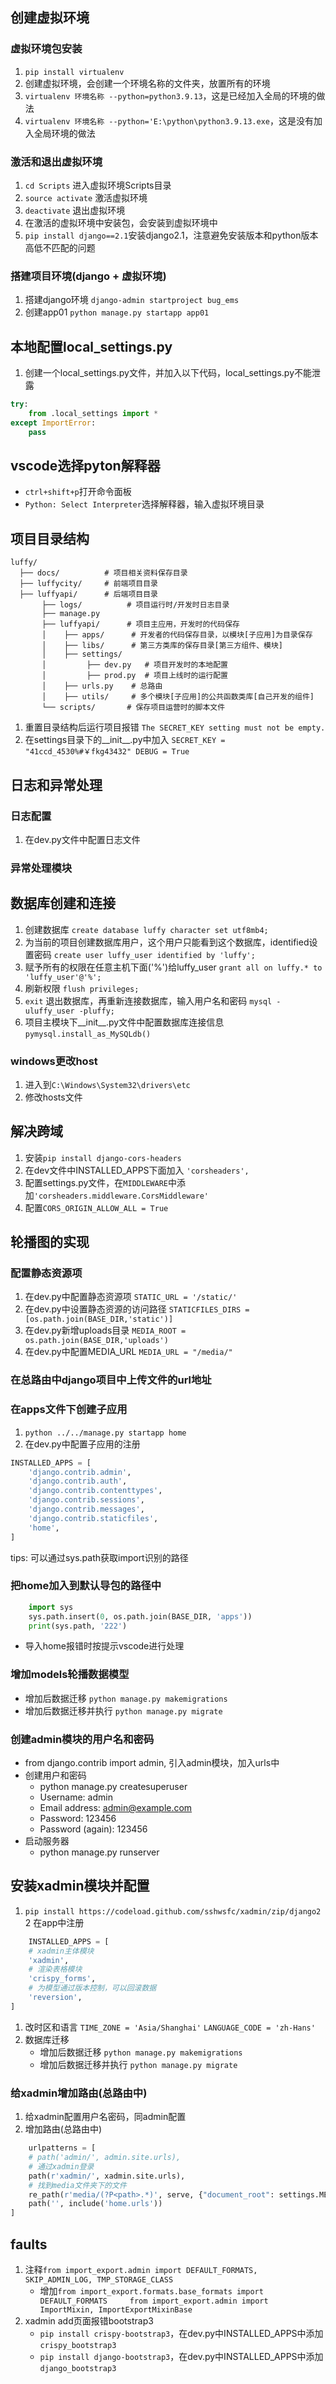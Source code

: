 ## 创建虚拟环境
### 虚拟环境包安装
1. `pip install virtualenv`
2. 创建虚拟环境，会创建一个环境名称的文件夹，放置所有的环境
3. `virtualenv 环境名称 --python=python3.9.13`，这是已经加入全局的环境的做法
4. `virtualenv 环境名称 --python='E:\python\python3.9.13.exe`，这是没有加入全局环境的做法

### 激活和退出虚拟环境
1. `cd Scripts` 进入虚拟环境Scripts目录
2. `source activate` 激活虚拟环境
3. `deactivate` 退出虚拟环境
4. 在激活的虚拟环境中安装包，会安装到虚拟环境中
5. `pip install django==2.1`安装django2.1，注意避免安装版本和python版本高低不匹配的问题

### 搭建项目环境(django + 虚拟环境)
1. 搭建django环境 `django-admin startproject bug_ems`
2. 创建app01 `python manage.py startapp app01`

## 本地配置local_settings.py
1. 创建一个local_settings.py文件，并加入以下代码，local_settings.py不能泄露
```python
try:
    from .local_settings import *
except ImportError:
    pass
```

## vscode选择pyton解释器
* `ctrl+shift+p`打开命令面板
* `Python: Select Interpreter`选择解释器，输入虚拟环境目录


## 项目目录结构
```
luffy/
  ├── docs/          # 项目相关资料保存目录
  ├── luffycity/     # 前端项目目录
  ├── luffyapi/      # 后端项目目录
       ├── logs/          # 项目运行时/开发时日志目录
       ├── manage.py
       ├── luffyapi/      # 项目主应用，开发时的代码保存
       │    ├── apps/      # 开发者的代码保存目录，以模块[子应用]为目录保存
       │    ├── libs/      # 第三方类库的保存目录[第三方组件、模块]
       │    ├── settings/
       │         ├── dev.py   # 项目开发时的本地配置
       │         ├── prod.py  # 项目上线时的运行配置
       │    ├── urls.py    # 总路由
       │    ├── utils/     # 多个模块[子应用]的公共函数类库[自己开发的组件]
       └── scripts/       # 保存项目运营时的脚本文件
```
1. 重置目录结构后运行项目报错 `The SECRET_KEY setting must not be empty.`
2. 在settings目录下的__init__.py中加入 `SECRET_KEY = "41ccd_4530%#￥fkg43432" DEBUG = True`

## 日志和异常处理
### 日志配置
1. 在dev.py文件中配置日志文件

### 异常处理模块

## 数据库创建和连接
1. 创建数据库 `create database luffy character set utf8mb4;`
2. 为当前的项目创建数据库用户，这个用户只能看到这个数据库，identified设置密码 `create user luffy_user identified by 'luffy';`
3. 赋予所有的权限在任意主机下面('%')给luffy_user `grant all on luffy.* to 'luffy_user'@'%';`
4. 刷新权限 `flush privileges;`
5. `exit` 退出数据库，再重新连接数据库，输入用户名和密码 `mysql -uluffy_user -pluffy;`
6. 项目主模块下__init__.py文件中配置数据库连接信息 `pymysql.install_as_MySQLdb()`

### windows更改host
1. 进入到`C:\Windows\System32\drivers\etc`
2. 修改hosts文件

## 解决跨域
1. 安装`pip install django-cors-headers`
2. 在dev文件中INSTALLED_APPS下面加入 `'corsheaders',`
3. 配置settings.py文件，在`MIDDLEWARE`中添加`'corsheaders.middleware.CorsMiddleware'`
4. 配置`CORS_ORIGIN_ALLOW_ALL = True`

## 轮播图的实现
### 配置静态资源项
1. 在dev.py中配置静态资源项 `STATIC_URL = '/static/'`
2. 在dev.py中设置静态资源的访问路径 `STATICFILES_DIRS = [os.path.join(BASE_DIR,'static')]`
3. 在dev.py新增uploads目录 `MEDIA_ROOT = os.path.join(BASE_DIR,'uploads')`
4. 在dev.py中配置MEDIA_URL `MEDIA_URL = "/media/"`

### 在总路由中django项目中上传文件的url地址
### 在apps文件下创建子应用
1. `python ../../manage.py startapp home`
2. 在dev.py中配置子应用的注册
``` python
INSTALLED_APPS = [
    'django.contrib.admin',
    'django.contrib.auth',
    'django.contrib.contenttypes',
    'django.contrib.sessions',
    'django.contrib.messages',
    'django.contrib.staticfiles',
    'home',
]
```

tips: 可以通过sys.path获取import识别的路径

### 把home加入到默认导包的路径中
```python
    import sys
    sys.path.insert(0, os.path.join(BASE_DIR, 'apps'))
    print(sys.path, '222')
```
* 导入home报错时按提示vscode进行处理

### 增加models轮播数据模型
* 增加后数据迁移 `python manage.py makemigrations`
* 增加后数据迁移并执行 `python manage.py migrate`

### 创建admin模块的用户名和密码
* from django.contrib import admin, 引入admin模块，加入urls中
* 创建用户和密码
    * python manage.py createsuperuser
    * Username: admin
    * Email address: admin@example.com
    * Password: 123456
    * Password (again): 123456
* 启动服务器
    * python manage.py runserver

## 安装xadmin模块并配置
1. `pip install https://codeload.github.com/sshwsfc/xadmin/zip/django2`
2 在app中注册
```python
    INSTALLED_APPS = [
    # xadmin主体模块
    'xadmin',
    # 渲染表格模块
    'crispy_forms',
    # 为模型通过版本控制，可以回滚数据
    'reversion',
]
```
1. 改时区和语言 `TIME_ZONE = 'Asia/Shanghai'` `LANGUAGE_CODE = 'zh-Hans'`
2. 数据库迁移
   * 增加后数据迁移 `python manage.py makemigrations`
   * 增加后数据迁移并执行 `python manage.py migrate`

### 给xadmin增加路由(总路由中)
1. 给xadmin配置用户名密码，同admin配置
2. 增加路由(总路由中)
```python
    urlpatterns = [
    # path('admin/', admin.site.urls),
    # 通过xadmin登录
    path(r'xadmin/', xadmin.site.urls),
    # 找到media文件夹下的文件
    re_path(r'media/(?P<path>.*)', serve, {"document_root": settings.MEDIA_ROOT }),
    path('', include('home.urls'))
]
```


## faults
1. 注释`from import_export.admin import DEFAULT_FORMATS, SKIP_ADMIN_LOG, TMP_STORAGE_CLASS`
   * 增加`from import_export.formats.base_formats import DEFAULT_FORMATS     from import_export.admin import ImportMixin, ImportExportMixinBase`
2. xadmin add页面报错bootstrap3
   * `pip install crispy-bootstrap3`，在dev.py中INSTALLED_APPS中添加`crispy_bootstrap3`
   * `pip install django-bootstrap3`，在dev.py中INSTALLED_APPS中添加`django_bootstrap3`
